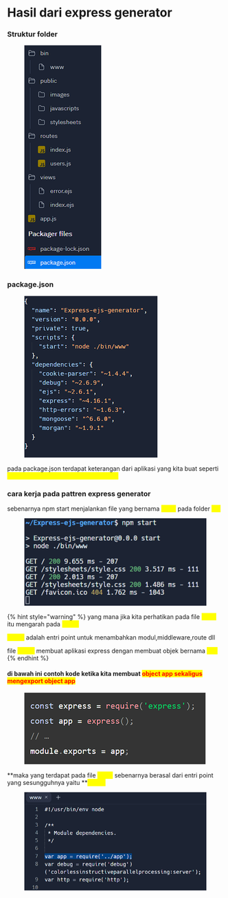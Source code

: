 # Hasil dari express generator

### Struktur folder

<figure><img src="../.gitbook/assets/image (11) (1).png" alt=""><figcaption></figcaption></figure>

### package.json <a href="#package.json" id="package.json"></a>

<figure><img src="../.gitbook/assets/image (1) (3).png" alt=""><figcaption></figcaption></figure>

pada package.json terdapat keterangan dari aplikasi yang kita buat seperti <mark style="color:yellow;">Name,version,script dan dependencies</mark>



### cara kerja pada pattren express generator

sebenarnya npm start menjalankan file yang bernama <mark style="color:yellow;">www</mark> pada folder <mark style="color:yellow;">bin</mark>

<figure><img src="../.gitbook/assets/image (2).png" alt=""><figcaption></figcaption></figure>

{% hint style="warning" %}
yang mana jika kita perhatikan pada file <mark style="color:yellow;">www</mark> itu mengarah pada <mark style="color:yellow;">app.js</mark>&#x20;

<mark style="color:yellow;">app.js</mark> adalah entri point untuk menambahkan modul,middleware,route dll

file <mark style="color:yellow;">app.js</mark> membuat aplikasi express dengan membuat objek bernama <mark style="color:yellow;">app</mark>
{% endhint %}

#### di bawah ini contoh kode ketika kita membuat <mark style="color:red;">object app sekaligus mengexport object app</mark>

<figure><img src="../.gitbook/assets/image (3).png" alt=""><figcaption></figcaption></figure>

**maka yang terdapat pada file **<mark style="color:yellow;">**www**</mark>** sebenarnya berasal dari entri point yang sesungguhnya yaitu **<mark style="color:yellow;">**app.js**</mark>

<figure><img src="../.gitbook/assets/image (1) (4).png" alt=""><figcaption></figcaption></figure>

